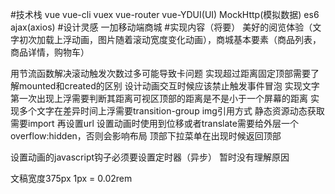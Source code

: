 #技术栈
vue vue-cli vuex vue-router vue-YDUI(UI) MockHttp(模拟数据) es6 ajax(axios) 
#设计灵感
一加移动端商城
#实现内容（将要）
美好的阅览体验（文字初次加载上浮动画，图片随着滚动宽度变化动画），商城基本要素（商品列表，商品详情，购物车）

用节流函数解决滚动触发次数过多可能导致卡问题
实现超过距离固定顶部需要了解mounted和created的区别
设计动画交互时候应该禁止触发事件冒泡
实现文字第一次出现上浮需要判断其距离可视区顶部的距离是不是小于一个屏幕的距离
实现多个文字在差异时间上浮需要transition-group
img引用方式 静态资源动态获取需要import 再设置url
设置动画时使用到位移或者translate需要给外层一个overflow:hidden，否则会影响布局
顶部下拉菜单在出现时候返回顶部

设置动画的javascript钩子必须要设置定时器（异步）  暂时没有理解原因





  文稿宽度375px
  1px = 0.02rem